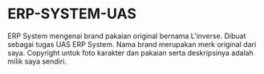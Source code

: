 # ERP-SYSTEM-UAS
ERP System mengenai brand pakaian original bernama L'inverse. Dibuat sebagai tugas UAS ERP System.
Nama brand merupakan merk original dari saya.
Copyright untuk foto karakter dan pakaian serta deskripsinya adalah milik saya sendiri.

